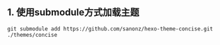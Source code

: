 ## 1. 使用submodule方式加载主题
```
git submodule add https://github.com/sanonz/hexo-theme-concise.git ./themes/concise
```